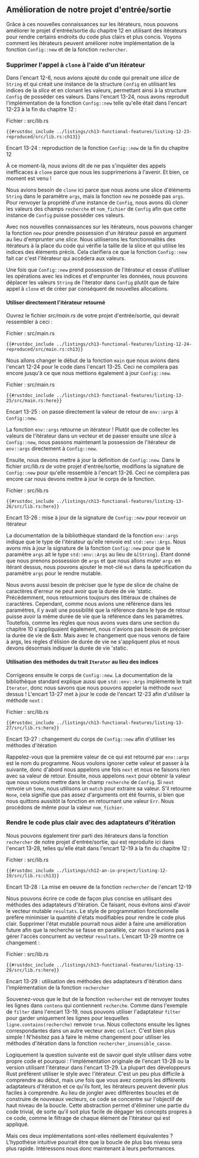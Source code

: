 <!--
## Improving Our I/O Project
-->

## Amélioration de notre projet d'entrée/sortie

<!--
With this new knowledge about iterators, we can improve the I/O project in
Chapter 12 by using iterators to make places in the code clearer and more
concise. Let’s look at how iterators can improve our implementation of the
`Config::new` function and the `search` function.
-->

Grâce à ces nouvelles connaissances sur les itérateurs, nous pouvons améliorer
le projet d'entrée/sortie du chapitre 12 en utilisant des itérateurs pour
rendre certains endroits du code plus clairs et plus concis. Voyons comment les
itérateurs peuvent améliorer notre implémentation de la fonction `Config::new`
et de la fonction `rechercher`.

<!--
### Removing a `clone` Using an Iterator
-->

### Supprimer l'appel à `clone` à l'aide d'un itérateur

<!--
In Listing 12-6, we added code that took a slice of `String` values and created
an instance of the `Config` struct by indexing into the slice and cloning the
values, allowing the `Config` struct to own those values. In Listing 13-24,
we’ve reproduced the implementation of the `Config::new` function as it was in
Listing 12-23:
-->

Dans l'encart 12-6, nous avions ajouté du code qui prenait une *slice* de
`String` et qui créait une instance de la structure `Config` en utilisant les
indices de la *slice* et en clonant les valeurs, permettant ainsi à la
structure `Config` de posséder ces valeurs. Dans l'encart 13-24, nous avons
reproduit l'implémentation de la fonction `Config::new` telle qu'elle était dans
l'encart 12-23 à la fin du chapitre 12 :

<!--
<span class="filename">Filename: src/lib.rs</span>
-->

<span class="filename">Fichier : src/lib.rs</span>

<!--
```rust,ignore
{{#rustdoc_include ../listings/ch13-functional-features/listing-12-23-reproduced/src/lib.rs:ch13}}
```
-->

```rust,ignore
{{#rustdoc_include ../listings/ch13-functional-features/listing-12-23-reproduced/src/lib.rs:ch13}}
```

<!--
<span class="caption">Listing 13-24: Reproduction of the `Config::new` function
from Listing 12-23</span>
-->

<span class="caption">Encart 13-24 : reproduction de la fonction `Config::new`
de la fin du chapitre 12</span>

<!--
At the time, we said not to worry about the inefficient `clone` calls because
we would remove them in the future. Well, that time is now!
-->

À ce moment-là, nous avions dit de ne pas s'inquiéter des appels inefficaces à
`clone` parce que nous les supprimerions à l'avenir. Et bien, ce moment est
venu !

<!--
We needed `clone` here because we have a slice with `String` elements in the
parameter `args`, but the `new` function doesn’t own `args`. To return
ownership of a `Config` instance, we had to clone the values from the `query`
and `filename` fields of `Config` so the `Config` instance can own its values.
-->

Nous avions besoin de `clone` ici parce que nous avons une slice d'éléments
`String` dans le paramètre `args`, mais la fonction `new` ne possède pas `args`.
Pour renvoyer la propriété d'une instance de `Config`, nous avons dû cloner les
valeurs des champs `recherche` et `nom_fichier` de `Config` afin que cette instance
de `Config` puisse posséder ces valeurs.

<!--
With our new knowledge about iterators, we can change the `new` function to
take ownership of an iterator as its argument instead of borrowing a slice.
We’ll use the iterator functionality instead of the code that checks the length
of the slice and indexes into specific locations. This will clarify what the
`Config::new` function is doing because the iterator will access the values.
-->

Avec nos nouvelles connaissances sur les itérateurs, nous pouvons changer la
fonction `new` pour prendre possession d'un itérateur passé en argument au lieu
d'emprunter une *slice*. Nous utiliserons les fonctionnalités des itérateurs à
la place du code qui vérifie la taille de la slice et qui utilise les indices
des éléments précis. Cela clarifiera ce que la fonction `Config::new` fait car
c'est l'itérateur qui accédera aux valeurs.

<!--
Once `Config::new` takes ownership of the iterator and stops using indexing
operations that borrow, we can move the `String` values from the iterator into
`Config` rather than calling `clone` and making a new allocation.
-->

Une fois que `Config::new` prend possession de l'itérateur et cesse d'utiliser
les opérations avec les indices et d'emprunter les données, nous pouvons
déplacer les valeurs `String` de l'iterator dans `Config` plutôt que de faire
appel à `clone` et de créer par conséquent de nouvelles allocations.

<!--
#### Using the Returned Iterator Directly
-->

#### Utiliser directement l'itérateur retourné

<!--
Open your I/O project’s *src/main.rs* file, which should look like this:
-->

Ouvrez le fichier *src/main.rs* de votre projet d'entrée/sortie, qui devrait
ressembler à ceci :

<!--
<span class="filename">Filename: src/main.rs</span>
-->

<span class="filename">Fichier : src/main.rs</span>

<!--
```rust,ignore
{{#rustdoc_include ../listings/ch13-functional-features/listing-12-24-reproduced/src/main.rs:ch13}}
```
-->

```rust,ignore
{{#rustdoc_include ../listings/ch13-functional-features/listing-12-24-reproduced/src/main.rs:ch13}}
```

<!--
We’ll change the start of the `main` function that we had in Listing 12-24 to
the code in Listing 13-25. This won’t compile until we update `Config::new` as
well.
-->

Nous allons changer le début de la fonction `main` que nous avions dans l'encart
12-24 pour le code dans l'encart 13-25. Ceci ne compilera pas encore jusqu'à ce
que nous mettions également à jour `Config::new`.

<!--
<span class="filename">Filename: src/main.rs</span>
-->

<span class="filename">Fichier : src/main.rs</span>

<!--
```rust,ignore,does_not_compile
{{#rustdoc_include ../listings/ch13-functional-features/listing-13-25/src/main.rs:here}}
```
-->

```rust,ignore,does_not_compile
{{#rustdoc_include ../listings/ch13-functional-features/listing-13-25/src/main.rs:here}}
```

<!--
<span class="caption">Listing 13-25: Passing the return value of `env::args` to
`Config::new`</span>
-->

<span class="caption">Encart 13-25 : on passe directement la valeur de retour de
`env::args` à `Config::new`.</span>

<!--
The `env::args` function returns an iterator! Rather than collecting the
iterator values into a vector and then passing a slice to `Config::new`, now
we’re passing ownership of the iterator returned from `env::args` to
`Config::new` directly.
-->

La fonction `env::args` retourne un itérateur ! Plutôt que de collecter les
valeurs de l'itérateur dans un vecteur et de passer ensuite une *slice* à
`Config::new`, nous passons maintenant la possession de l'itérateur de
`env::args` directement à `Config::new`.

<!--
Next, we need to update the definition of `Config::new`. In your I/O project’s
*src/lib.rs* file, let’s change the signature of `Config::new` to look like
Listing 13-26. This still won’t compile because we need to update the function
body.
-->

Ensuite, nous devons mettre à jour la définition de `Config::new`. Dans le
fichier *src/lib.rs* de votre projet d'entrée/sortie, modifions la signature de
`Config::new` pour qu'elle ressemble à l'encart 13-26. Ceci ne compilera pas
encore car nous devons mettre à jour le corps de la fonction.

<!--
<span class="filename">Filename: src/lib.rs</span>
-->

<span class="filename">Fichier : src/lib.rs</span>

<!--
```rust,ignore,does_not_compile
{{#rustdoc_include ../listings/ch13-functional-features/listing-13-26/src/lib.rs:here}}
```
-->

```rust,ignore,does_not_compile
{{#rustdoc_include ../listings/ch13-functional-features/listing-13-26/src/lib.rs:here}}
```

<!--
<span class="caption">Listing 13-26: Updating the signature of `Config::new` to
expect an iterator</span>
-->

<span class="caption">Encart 13-26 : mise à jour de la signature de
`Config::new` pour recevoir un itérateur</span>

<!--
The standard library documentation for the `env::args` function shows that the
type of the iterator it returns is `std::env::Args`. We’ve updated the
signature of the `Config::new` function so the parameter `args` has the type
`std::env::Args` instead of `&[String]`. Because we’re taking ownership of
`args` and we’ll be mutating `args` by iterating over it, we can add the `mut`
keyword into the specification of the `args` parameter to make it mutable.
-->

La documentation de la bibliothèque standard de la fonction `env::args`
indique que le type de l'itérateur qu'elle renvoie est `std::env::Args`. Nous
avons mis à jour la signature de la fonction `Config::new` pour que le
paramètre `args` ait le type `std::env::Args` au lieu de `&[String]`. Etant
donné que nous prenons possession de `args` et que nous allons muter `args`
en itérant dessus, nous pouvons ajouter le mot-clé `mut` dans la spécification
du paramètre `args` pour le rendre mutable.

<!-- Something is missing here -->

Nous avons aussi besoin de préciser que le type de slice de chaîne de caractères 
d'erreur ne peut avoir que la durée de vie 'static. Précédemment, nous retournions toujours 
des littéraux de chaînes de caractères. Cependant, comme nous avions une référence dans les paramètres, 
il y avait une possibilité que la référence dans le type de retour puisse avoir la même durée de vie que la 
référence dans les paramètres. Toutefois, comme les règles que nous avons vues dans une section du 
chapitre 10 s'appliquaient également, nous n'avions pas besoin de préciser la 
durée de vie de &str. Mais avec le changement que nous venons de faire à args, les règles 
d'élision de durée de vie ne s'appliquent plus et nous devons désormais indiquer 
la durée de vie 'static.

<!--
#### Using `Iterator` Trait Methods Instead of Indexing
-->

#### Utilisation des méthodes du trait `Iterator` au lieu des indices

<!--
Next, we’ll fix the body of `Config::new`. The standard library documentation
also mentions that `std::env::Args` implements the `Iterator` trait, so we know
we can call the `next` method on it! Listing 13-27 updates the code from
Listing 12-23 to use the `next` method:
-->

Corrigeons ensuite le corps de `Config::new`. La documentation de la bibliothèque
standard explique aussi que `std::env::Args` implémente le trait `Iterator`, donc
nous savons que nous pouvons appeler la méthode `next` dessus ! L'encart 13-27
met à jour le code de l'encart 12-23 afin d'utiliser la méthode `next` :

<!--
<span class="filename">Filename: src/lib.rs</span>
-->

<span class="filename">Fichier : src/lib.rs</span>

<!--
```rust,noplayground
{{#rustdoc_include ../listings/ch13-functional-features/listing-13-27/src/lib.rs:here}}
```
-->

```rust,noplayground
{{#rustdoc_include ../listings/ch13-functional-features/listing-13-27/src/lib.rs:here}}
```

<!--
<span class="caption">Listing 13-27: Changing the body of `Config::new` to use
iterator methods</span>
-->

<span class="caption">Encart 13-27 : changement du corps de `Config::new` afin
d'utiliser les méthodes d'itération</span>

<!--
Remember that the first value in the return value of `env::args` is the name of
the program. We want to ignore that and get to the next value, so first we call
`next` and do nothing with the return value. Second, we call `next` to get the
value we want to put in the `query` field of `Config`. If `next` returns a
`Some`, we use a `match` to extract the value. If it returns `None`, it means
not enough arguments were given and we return early with an `Err` value. We do
the same thing for the `filename` value.
-->

Rappelez-vous que la première valeur de ce qui est retourné par `env::args` est
le nom du programme. Nous voulons ignorer cette valeur et passer à la suivante,
donc d'abord nous appelons une fois `next` et nous ne faisons rien avec sa
valeur de retour. Ensuite, nous appelons `next` pour obtenir la valeur que nous
voulons mettre dans le champ `recherche` de `Config`. Si `next` renvoie un
`Some`, nous utilisons un `match` pour extraire sa valeur. S'il retourne `None`,
cela signifie que pas assez d'arguments ont été fournis, si bien que nous quittons
aussitôt la fonction en retournant une valeur `Err`. 
Nous procédons de même pour la valeur `nom_fichier`.

<!--
### Making Code Clearer with Iterator Adaptors
-->

### Rendre le code plus clair avec des adaptateurs d'itération

<!--
We can also take advantage of iterators in the `search` function in our I/O
project, which is reproduced here in Listing 13-28 as it was in Listing 12-19:
-->

Nous pouvons également tirer parti des itérateurs dans la fonction
`rechercher` de notre projet d'entrée/sortie, qui est reproduite ici dans
l'encart 13-28, telles qu'elle était dans l'encart 12-19 à la fin du chapitre 12 :

<!--
<span class="filename">Filename: src/lib.rs</span>
-->

<span class="filename">Fichier : src/lib.rs</span>

<!--
```rust,ignore
{{#rustdoc_include ../listings/ch12-an-io-project/listing-12-19/src/lib.rs:ch13}}
```
-->

```rust,ignore
{{#rustdoc_include ../listings/ch12-an-io-project/listing-12-19/src/lib.rs:ch13}}
```

<!--
<span class="caption">Listing 13-28: The implementation of the `search`
function from Listing 12-19</span>
-->

<span class="caption">Encart 13-28 : La mise en oeuvre de la fonction
`rechercher` de l'encart 12-19</span>

<!--
We can write this code in a more concise way using iterator adaptor methods.
Doing so also lets us avoid having a mutable intermediate `results` vector. The
functional programming style prefers to minimize the amount of mutable state to
make code clearer. Removing the mutable state might enable a future enhancement
to make searching happen in parallel, because we wouldn’t have to manage
concurrent access to the `results` vector. Listing 13-29 shows this change:
-->

Nous pouvons écrire ce code de façon plus concise en utilisant des méthodes
des adaptateurs d'itération. Ce faisant, nous évitons ainsi d'avoir le vecteur
mutable `resultats`. Le style de programmation fonctionnelle préfère minimiser
la quantité d'états modifiables pour rendre le code plus clair. Supprimer l'état
mutable pourrait nous aider à faire une amélioration future afin que la recherche
se fasse en parallèle, car nous n'aurions pas à gérer l'accès concurrent au
vecteur `resultats`. L'encart 13-29 montre ce changement :

<!--
<span class="filename">Filename: src/lib.rs</span>
-->

<span class="filename">Fichier : src/lib.rs</span>

<!--
```rust,ignore
{{#rustdoc_include ../listings/ch13-functional-features/listing-13-29/src/lib.rs:here}}
```
-->

```rust,ignore
{{#rustdoc_include ../listings/ch13-functional-features/listing-13-29/src/lib.rs:here}}
```

<!--
<span class="caption">Listing 13-29: Using iterator adaptor methods in the
implementation of the `search` function</span>
-->

<span class="caption">Encart 13-29 : utilisation des méthodes des adaptateurs
d'itération dans l'implémentation de la fonction `rechercher`</span>

<!--
Recall that the purpose of the `search` function is to return all lines in
`contents` that contain the `query`. Similar to the `filter` example in Listing
13-19, this code uses the `filter` adaptor to keep only the lines that
`line.contains(query)` returns `true` for. We then collect the matching lines
into another vector with `collect`. Much simpler! Feel free to make the same
change to use iterator methods in the `search_case_insensitive` function as
well.
-->

Souvenez-vous que le but de la fonction `rechercher` est de renvoyer toutes
les lignes dans `contenu` qui contiennent `recherche`. Comme dans l'exemple de
`filter` dans l'encart 13-19, nous pouvons utiliser l'adaptateur `filter`
pour garder uniquement les lignes pour lesquelles `ligne.contains(recherche)`
renvoie `true`. Nous collectons ensuite les lignes correspondantes dans un
autre vecteur avec `collect`. C'est bien plus simple ! N'hésitez pas à faire
le même changement pour utiliser les méthodes d'itération dans la fonction
`rechercher_insensible_casse`.

<!--
The next logical question is which style you should choose in your own code and
why: the original implementation in Listing 13-28 or the version using
iterators in Listing 13-29. Most Rust programmers prefer to use the iterator
style. It’s a bit tougher to get the hang of at first, but once you get a feel
for the various iterator adaptors and what they do, iterators can be easier to
understand. Instead of fiddling with the various bits of looping and building
new vectors, the code focuses on the high-level objective of the loop. This
abstracts away some of the commonplace code so it’s easier to see the concepts
that are unique to this code, such as the filtering condition each element in
the iterator must pass.
-->

Logiquement la question suivante est de savoir quel style utiliser dans votre
propre code et pourquoi : l'implémentation originale de l'encart 13-28 ou la
version utilisant l'itérateur dans l'encart 13-29. La plupart des développeurs
Rust préfèrent utiliser le style avec l'itérateur. C'est un peu plus difficile
à comprendre au début, mais une fois que vous avez compris les différents
adaptateurs d'itération et ce qu'ils font, les itérateurs peuvent devenir
plus faciles à comprendre. Au lieu de jongler avec différentes boucles et de
construire de nouveaux vecteurs, ce code se concentre sur l'objectif de haut
niveau de la boucle. Cette abstraction permet d'éliminer une partie du code
trivial, de sorte qu'il soit plus facile de dégager les concepts propres à ce
code, comme le filtrage de chaque élément de l'itérateur qui est appliqué.

<!--
But are the two implementations truly equivalent? The intuitive assumption
might be that the more low-level loop will be faster. Let’s talk about
performance.
-->

Mais ces deux implémentations sont-elles réellement équivalentes ? L'hypothèse
intuitive pourrait être que la boucle de plus bas niveau sera plus rapide.
Intéressons nous donc maintenant à leurs performances.
